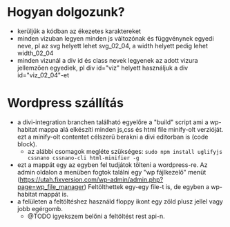 # Hogyan dolgozunk?
+ kerüljük a kódban az ékezetes karaktereket
+ minden vizuban legyen minden js változónak és függvénynek egyedi neve, pl az svg helyett lehet svg_02_04, a width helyett pedig lehet width_02_04
+ minden vizunál a div id és class nevek legyenek az adott vizura jellemzően egyediek, pl div id="viz" helyett használjuk a div id="viz_02_04"-et

# Wordpress szállítás
+ a divi-integration branchen található egyelőre a "build" script ami a wp-habitat mappa alá elkészíti minden js,css és html file minify-olt verzióját. ezt a minify-olt contentet célszerű berakni a divi editorban is (code block).
  +  az alábbi csomagok megléte szükséges: `sudo npm install uglifyjs cssnano cssnano-cli html-minifier -g`
+ ezt a mappát egy az egyben fel tudjátok tölteni a wordpress-re. Az admin oldalon a menüben fogtok találni egy "wp fájlkezelő" menüt (https://utah.fixversion.com/wp-admin/admin.php?page=wp_file_manager) Feltölthettek egy-egy file-t is, de egyben a wp-habitat mappát is. 
+ a felületen a feltöltéshez használd floppy ikont egy zöld plusz jellel vagy jobb egérgomb. 
  + @TODO igyekszem belőni a feltöltést rest api-n.
